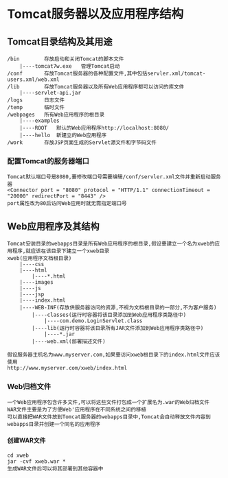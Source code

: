 # Tomcat服务器以及应用程序结构

## Tomcat目录结构及其用途

    /bin        存放启动和关闭Tomcat的脚本文件
        |----tomcat7w.exe   管理Tomcat启动
    /conf       存放Tomcat服务器的各种配置文件,其中包括servler.xml/tomcat-users.xml/web.xml
    /lib        存放Tomcat服务器以及所有Web应用程序都可以访问的库文件
        |----servlet-api.jar
    /logs       日志文件
    /temp       临时文件
    /webpages   所有Web应用程序的根目录
        |----examples
        |----ROOT   默认的Web应用程序http://localhost:8080/
        |----hello  新建立的Web应用程序
    /work       存放JSP页面生成的Servlet源文件和字节码文件

### 配置Tomcat的服务器端口

    Tomcat默认端口号是8080,要修改端口号需要编辑/conf/servler.xml文件并重新启动服务器
    <Connector port = "8080" protocol = "HTTP/1.1" connectionTimeout = "20000" redirectPort = "8443" />
    port属性改为80后访问Web应用时就无需指定端口号

## Web应用程序及其结构

    Tomcat安装目录的webapps目录是所有Web应用程序的根目录,假设要建立一个名为xweb的应用程序,就应该在该目录下建立一个xweb目录
    xweb(应用程序文档根目录)
        |----css
        |----html
            |----*.html
        |----images
        |----js
        |----jsp
        |----index.html
        |----WEB-INF(存放供服务器访问的资源,不视为文档根目录的一部分,不为客户服务)
            |----classes(运行时容器将该目录添加到Web应用程序类路径中)
                |----com.demo.LoginServlet.class
            |----lib(运行时容器将该目录所有JAR文件添加到Web应用程序类路径中)
                |----*.jar
            |----web.xml(部署描述文件)

    假设服务器主机名为www.myserver.com,如果要访问xweb根目录下的index.html文件应该使用
    http://www.myserver.com/xweb/index.html

### Web归档文件

    一个Web应用程序包含许多文件,可以将这些文件打包成一个扩展名为.war的Web归档文件
    WAR文件主要是为了方便Web'应用程序在不同系统之间的移植
    可以直接把WAR文件放到Tomcat服务器的webapps目录中,Tomcat会自动释放文件内容到webapps目录并创建一个同名的应用程序

#### 创建WAR文件

    cd xweb
    jar -cvf xweb.war *
    生成WAR文件后可以将其部署到其他容器中